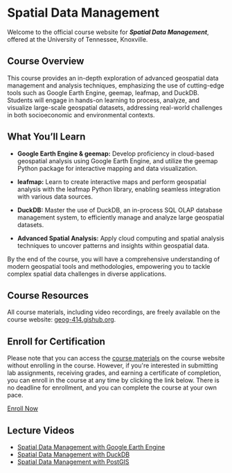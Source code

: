 # Spatial Data Management

Welcome to the official course website for _**Spatial Data Management**_, offered at the University of Tennessee, Knoxville.

## Course Overview

This course provides an in-depth exploration of advanced geospatial data management and analysis techniques, emphasizing the use of cutting-edge tools such as Google Earth Engine, geemap, leafmap, and DuckDB. Students will engage in hands-on learning to process, analyze, and visualize large-scale geospatial datasets, addressing real-world challenges in both socioeconomic and environmental contexts.

## What You’ll Learn

- **Google Earth Engine & geemap:** Develop proficiency in cloud-based geospatial analysis using Google Earth Engine, and utilize the geemap Python package for interactive mapping and data visualization.

- **leafmap:** Learn to create interactive maps and perform geospatial analysis with the leafmap Python library, enabling seamless integration with various data sources.

- **DuckDB:** Master the use of DuckDB, an in-process SQL OLAP database management system, to efficiently manage and analyze large geospatial datasets.

- **Advanced Spatial Analysis:** Apply cloud computing and spatial analysis techniques to uncover patterns and insights within geospatial data.

By the end of the course, you will have a comprehensive understanding of modern geospatial tools and methodologies, empowering you to tackle complex spatial data challenges in diverse applications.

## Course Resources

All course materials, including video recordings, are freely available on the course website: [geog-414.gishub.org](https://geog-414.gishub.org).

## Enroll for Certification

Please note that you can access the [course materials](https://geog-414.gishub.org) on the course website without enrolling in the course. However, if you're interested in submitting lab assignments, receiving grades, and earning a certificate of completion, you can enroll in the course at any time by clicking the link below. There is no deadline for enrollment, and you can complete the course at your own pace.

[Enroll Now](https://tiny.utk.edu/spatial-data-management)

## Lecture Videos

- [Spatial Data Management with Google Earth Engine](https://www.youtube.com/playlist?list=PLAxJ4-o7ZoPdz9LHIJIxHlZe3t-MRCn61)
- [Spatial Data Management with DuckDB](https://www.youtube.com/playlist?list=PLAxJ4-o7ZoPe9SkgnophygyLjTDBzIEbi)
- [Spatial Data Management with PostGIS](https://www.youtube.com/playlist?list=PLAxJ4-o7ZoPcvp0ETujkLVCmKIGj-YvlG)
